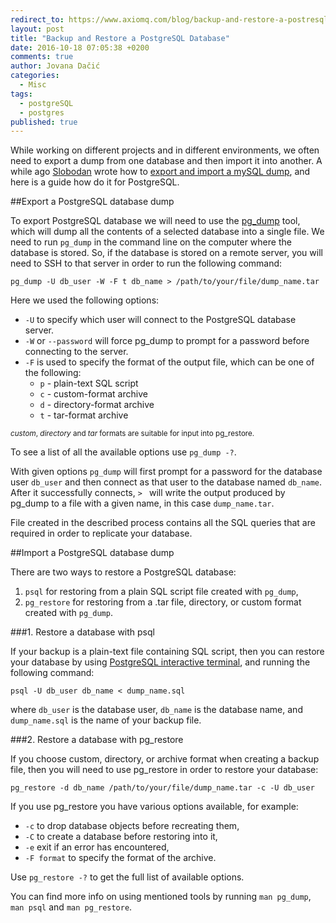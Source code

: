 ```yaml
---
redirect_to: https://www.axiomq.com/blog/backup-and-restore-a-postresql-database/
layout: post
title: "Backup and Restore a PostgreSQL Database"
date: 2016-10-18 07:05:38 +0200
comments: true
author: Jovana Dačić
categories:
  - Misc
tags:
  - postgreSQL
  - postgres
published: true
---
```


While working on different projects and in different environments, we often need to export a dump from one database and then import it into another. A while ago [Slobodan](http://http://orangeiceberg.com/about/ "About Slobodan") wrote how to [export and import a mySQL dump](http://icebergist.com/posts/import-and-export-mysql-dump/ "Import and Export mySQL dump"), and here is a guide how do it for PostgreSQL.

##Export a PostgreSQL database dump

To export PostgreSQL database we will need to use the [pg_dump](https://www.postgresql.org/docs/current/static/backup-dump.html "PostgreSQL" ) tool, which will dump all the contents of a selected database into a single file.
We need to run `pg_dump` in the command line on the computer where the database is stored. So, if the database is stored on a remote server, you will need to SSH to that server in order to run the following command:

```
pg_dump -U db_user -W -F t db_name > /path/to/your/file/dump_name.tar
```
Here we used the following options:

* `-U` to specify which user will connect to the PostgreSQL database server.
*  `-W` or `--password` will force pg_dump to prompt for a password before connecting to the server.
*  `-F` is used to specify the format of the output file, which can be one of the following:
	* `p` - plain-text SQL script
	* `c` - custom-format archive
	* `d` - directory-format archive
	* `t` - tar-format archive

<sup>*custom*, *directory* and *tar* formats are suitable for input into pg_restore.</sup>

To see a list of all the available options use `pg_dump -?`.

With given options `pg_dump` will first prompt for a password for the database user `db_user` and then connect as that user to the database named `db_name`. After it successfully connects, `> ` will write the output produced by pg_dump to a file with a given name, in this case `dump_name.tar`.

File created in the described process contains all the SQL queries that are required in order to replicate your database.


##Import a PostgreSQL database dump

There are two ways to restore a PostgreSQL database:

1. `psql` for restoring from a plain SQL script file created with `pg_dump`,
2. `pg_restore` for restoring from a .tar file, directory, or custom format created with `pg_dump`.

###1. Restore a database with psql

If your backup is a plain-text file containing SQL script, then you can restore your database by using [PostgreSQL interactive terminal](https://www.postgresql.org/docs/current/static/app-psql.html), and running the following command:

```
psql -U db_user db_name < dump_name.sql
```
where `db_user` is the database user, `db_name` is the database name, and `dump_name.sql` is the name of your backup file.

###2. Restore a database with pg_restore

If you choose custom, directory, or archive format when creating a backup file, then you will need to use pg_restore in order to restore your database:

`pg_restore -d db_name /path/to/your/file/dump_name.tar -c -U db_user`

If you use pg_restore you have various options available, for example:

- `-c` to drop database objects before recreating them,
- `-C` to create a database before restoring into it,
- `-e` exit if an error has encountered,
- `-F format` to specify the format of the archive.

Use `pg_restore -?` to get the full list of available options.

You can find more info on using mentioned tools by running `man pg_dump`, `man psql` and `man pg_restore`.
